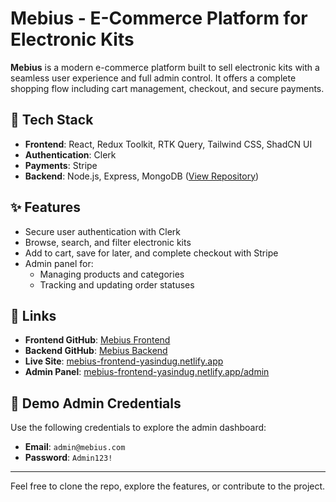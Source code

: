 # Mebius - E-Commerce Platform for Electronic Kits

**Mebius** is a modern e-commerce platform built to sell electronic kits with a seamless user experience and full admin control. It offers a complete shopping flow including cart management, checkout, and secure payments.

## 🔧 Tech Stack

- **Frontend**: React, Redux Toolkit, RTK Query, Tailwind CSS, ShadCN UI
- **Authentication**: Clerk
- **Payments**: Stripe
- **Backend**: Node.js, Express, MongoDB ([View Repository](https://github.com/yasindu-tech/Mebius-Backend))

## ✨ Features

- Secure user authentication with Clerk
- Browse, search, and filter electronic kits
- Add to cart, save for later, and complete checkout with Stripe
- Admin panel for:
  - Managing products and categories
  - Tracking and updating order statuses

## 🔗 Links

- **Frontend GitHub**: [Mebius Frontend](https://github.com/yasindu-tech/Mebius-Frontend)
- **Backend GitHub**: [Mebius Backend](https://github.com/yasindu-tech/Mebius-Backend)
- **Live Site**: [mebius-frontend-yasindug.netlify.app](https://mebius-frontend-yasindug.netlify.app/)
- **Admin Panel**: [mebius-frontend-yasindug.netlify.app/admin](https://mebius-frontend-yasindug.netlify.app/admin)

## 🔐 Demo Admin Credentials

Use the following credentials to explore the admin dashboard:

- **Email**: `admin@mebius.com`
- **Password**: `Admin123!`

---

Feel free to clone the repo, explore the features, or contribute to the project.
